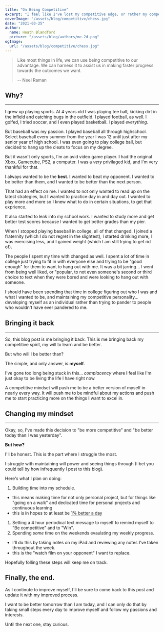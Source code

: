 ```yaml
---
title: "On Being Competitive"
excerpt: "I feel like I've lost my competitive edge, or rather my competitive spirit. It's time to bring that back. But with measure."
coverImage: "/assets/blog/competitive/chess.jpg"
date: "2021-03-25"
author:
  name: Heath Blandford
  picture: "/assets/blog/authors/me-2d.png"
ogImage:
  url: "/assets/blog/competitive/chess.jpg"
---
```


> Like most things in life, we can use being competitive to our advantage. We can harness it to assist us in making faster progress towards the outcomes we want.
> 
> -- Neel Raman

## Why?

---

I grew up playing sports. At 4 years old I was playing tee ball, kicking dirt in the infield and catching bugs in the outfield. I played football, as well. I golfed, I tried soccer, and I even played basketball. I played _everything_. 

But baseball was my passion. I played baseball all through highschool. Select baseball every summer from the year I was 12 until just after my senior year of high school. I was even going to play college ball, but decided to hang up the cleats to focus on my degree. 

But it wasn't only sports, I'm an avid video game player. I had the original Xbox, Gamecube, PS2, a computer. I was a _very_ privilaged kid, and I'm very thankful for that.

I always wanted to be the **best**. I wanted to beat my opponent. I wanted to be better than them, and I wanted to be better than the next person. 

That had an effect on me. I wanted to not only wanted to read up on the latest strategies, but I wanted to practice day in and day out. I wanted to play more and more so I knew what to do in certain situations, to get that exprience. 

It also started to leak into my school work. I wanted to study more and get better test scores because I wanted to get better grades than my pier. 

When I stopped playing baseball in college, all of that changed. I joined a fraternity (which I do not regret in the slightest), I started drinking more, I was exercising less, and I gained weight (which I am still trying to get rid of). 

The people I spent my time with changed as well. I spent a lot of time in college just trying to fit in with everyone else and trying to be "good enough" for them to want to hang out with me. It was a bit jarring... I went from being well liked, or "popular, to not even someone's second or third choice to text when they were bored and were looking to hang out with someone. 

I should have been spending that time in college figuring out who I was and what I wanted to be, and maintaining my competitive personality... developing myself as an individual rather than trying to pander to people who wouldn't have ever pandered to me. 

## Bringing it back

---

So, this blog post is me bringing it back. This is me bringing back my competitive spirit, my will to learn and be better. 

But who will I be better than?

The simple, and only answer, is **myself**. 

I've gone too long being stuck in this... _complacency_ where I feel like I'm just okay to be living the life I have right now. 

A competitive mindset will push me to be a better version of myself in nearly every way. It will push me to be mindful about my actions and push me to start practicing more on the things I want to excel in.

## Changing my mindset

---

Okay, so, I've made this decision to "be more competitive" and "be better today than I was yesterday". 

**But how?**

I'll be honest. This is the part where I struggle the most. 

I struggle with maintaining will power and seeing things through (I bet you could tell by how infrequently I post to this blog). 

Here's what I plan on doing: 

1. Building time into my schedule. 
  - this means making time for not only personal project, but for things like "going on a walk" and dedicated time for personal projects and continuous learning
  - this is in hopes to at least be [1% better a day](https://jamesclear.com/continuous-improvement)
1. Setting a 4 hour periodical text message to myself to remind myself to "Be competitive" and to "Win".
1. Spending _some_ time on the weekends evaulating my weekly progress. 
  - I'll do this by taking notes on my iPad and reviewing any notes I've taken throughout the week.
  - this is the "watch film on your opponent" I want to replace.

Hopefully folling these steps will keep me on track.

## Finally, the end. 

As I continute to improve myself, I'll be sure to come back to this post and update it with my improved process. 

I want to be better tomorrow than I am today, and I can only do that by taking small steps every day to improve myself and follow my passions and interests. 

Until the next one, stay curious.